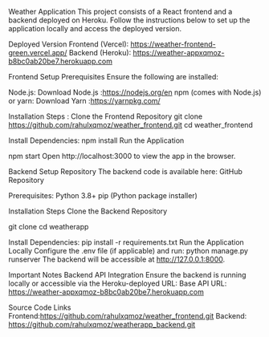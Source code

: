 
Weather Application
This project consists of a React frontend and a backend deployed on Heroku. Follow the instructions below to set up the application locally and access the deployed version.

Deployed Version
Frontend (Vercel): https://weather-frontend-green.vercel.app/ 
Backend (Heroku): https://weather-appxqmoz-b8bc0ab20be7.herokuapp.com

Frontend Setup
  Prerequisites
  Ensure the following are installed:
  
  Node.js: Download Node.js :https://nodejs.org/en 
  npm (comes with Node.js) or yarn: Download Yarn :https://yarnpkg.com/
  
  Installation Steps :
  Clone the Frontend Repository
  git clone https://github.com/rahulxqmoz/weather_frontend.git
  cd weather_frontend
  
  Install Dependencies:
  npm install
  Run the Application
  
  npm start
  Open http://localhost:3000 to view the app in the browser.

Backend Setup
  Repository
  The backend code is available here: GitHub Repository
  
  Prerequisites:
  Python 3.8+
  pip (Python package installer)
  
  Installation Steps
  Clone the Backend Repository
  
  git clone [<Backend Repository Link>](https://github.com/rahulxqmoz/weatherapp_backend.git)
  cd weatherapp
  
  Install Dependencies:
  pip install -r requirements.txt
  Run the Application Locally
  Configure the .env file (if applicable) and run:
  python manage.py runserver
  The backend will be accessible at http://127.0.0.1:8000.

Important Notes
Backend API Integration
Ensure the backend is running locally or accessible via the Heroku-deployed URL:
Base API URL: https://weather-appxqmoz-b8bc0ab20be7.herokuapp.com

Source Code Links
Frontend:https://github.com/rahulxqmoz/weather_frontend.git
Backend: https://github.com/rahulxqmoz/weatherapp_backend.git

